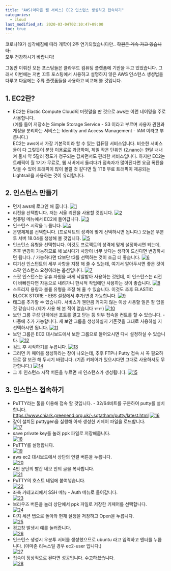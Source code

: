 ```yaml
---
title: "AWS(아마존 웹 서비스) EC2 인스턴스 생성하고 접속하기"
categories: 
  - cloud
last_modified_at: 2020-03-04T02:10:47+09:00
toc: true
---
```

코로나19가 심각해짐에 따라 개학이 2주 연기되었습니다만.. ~~학원은 계속 가고 있습니다.~~  
모두 건강하시기 바랍니다!

그동안 이뤄진 모든 포스팅들은 클라우드 컴퓨팅 플랫폼에 기반을 두고 있었습니다. 그래서 이번에는 저번 끄투 포스팅에서 사용하고 설명하지 않은 AWS 인스턴스 생성법을 다루고 다음에는 주류 플랫폼들을 사용하고 비교해 볼 것입니다.

## 1. EC2란?
 * EC2는 Elastic Compute Cloud의 머릿말을 딴 것으로 aws는 이런 네이밍을 주로 사용합니다.  
(예를 들어 저장소는 Simple Storage Service - S3 이라고 부르며 사용자 권한과 계정을 분리하는 서비스는 Identity and Access Management - IAM 이라고 부릅니다.)  
EC2는 aws에서 가장 기본적이라 할 수 있는 컴퓨팅 서비스입니다. 비슷한 서비스들이 다 그렇듯이 분당 이용료로 과금하며, 제일 작은 단위인 t2.nano는 한달 내내 켜 둘시 약 5달러 정도가 청구되는 값싸면서도 편리한 서비스입니다. 하지만 EC2는 트래픽이 월 1기가 무료로, 웹 서버에서 돌리다가 접속자가 많아진다면 요금 폭탄을 맞을 수 있어 트래픽이 많이 몰릴 것 같다면 월 1TB 무료 트래픽이 제공되는 Lightsail을 사용하는 것이 유리합니다.

## 2. 인스턴스 만들기
 * 먼저 aws에 로그인 해 줍니다.
[![1](https://user-images.githubusercontent.com/30541362/75791525-0bb10800-5db0-11ea-819b-611336c82989.png)](https://user-images.githubusercontent.com/30541362/75791525-0bb10800-5db0-11ea-819b-611336c82989.png)
 * 리전을 선택합니다. 저는 서울 리전을 사용할 것입니다.
[![2](https://user-images.githubusercontent.com/30541362/75791528-0d7acb80-5db0-11ea-8e88-83e13041676f.png)](https://user-images.githubusercontent.com/30541362/75791528-0d7acb80-5db0-11ea-8e88-83e13041676f.png)
 * 컴퓨팅 메뉴에서 EC2에 들어갑니다.
[![3](https://user-images.githubusercontent.com/30541362/75791530-0d7acb80-5db0-11ea-9af0-25cd041664bb.png)](https://user-images.githubusercontent.com/30541362/75791530-0d7acb80-5db0-11ea-9af0-25cd041664bb.png)
 * 인스턴스 시작을 누릅니다.
[![4](https://user-images.githubusercontent.com/30541362/75791532-0e136200-5db0-11ea-95ad-5a4926890049.png)](https://user-images.githubusercontent.com/30541362/75791532-0e136200-5db0-11ea-95ad-5a4926890049.png)
 * 운영체제를 선택합니다. (프로젝트의 성격에 맞게 선택하시면 됩니다.) 오늘은 우분투 서버 18.04를 생성해 볼 것입니다.
[![5](https://user-images.githubusercontent.com/30541362/75791536-0e136200-5db0-11ea-86ff-209bcadc3726.png)](https://user-images.githubusercontent.com/30541362/75791536-0e136200-5db0-11ea-86ff-209bcadc3726.png)
 * 인스턴스 유형을 선택합니다. 이것도 프로젝트의 성격에 맞게 설정하시면 되는데, 추후 변경이 가능하므로 해 보시다가 사양이 너무 낮다는 생각이 드신다면 변경하시면 됩니다. / 가능하다면 t2보단 t3를 선택하는 것이 조금 더 좋습니다.
[![6](https://user-images.githubusercontent.com/30541362/75791539-0eabf880-5db0-11ea-8610-0ce0b5b34e7d.png)](https://user-images.githubusercontent.com/30541362/75791539-0eabf880-5db0-11ea-8610-0ce0b5b34e7d.png)
 * 여기선 인스턴트의 세부 사항을 지정 해 줄 수 있는데, 여기서 알아두시면 좋은 것이 스팟 인스턴스 요청이라는 옵션입니다.
[![7](https://user-images.githubusercontent.com/30541362/75791541-0f448f00-5db0-11ea-9c63-c03339fd3e16.png)](https://user-images.githubusercontent.com/30541362/75791541-0f448f00-5db0-11ea-9c63-c03339fd3e16.png)
 * 스팟 인스턴스는 유휴 자원을 싸게 낙찰받아 사용하는 것인데, 이 인스턴스는 리전이 바빠진다면 자동으로 내려가니 한시적 작업에만 사용하는 것이 좋습니다.
[![8](https://user-images.githubusercontent.com/30541362/75791543-0fdd2580-5db0-11ea-9f24-d17e253e9830.png)](https://user-images.githubusercontent.com/30541362/75791543-0fdd2580-5db0-11ea-9f24-d17e253e9830.png)
 * 스토리지 용량과 볼륨 유형을 조정 해 줄 수 있습니다. 이것도 추후 ELASTIC BLOCK STORE - EBS 설정에서 추가/변경 가능합니다.
[![9](https://user-images.githubusercontent.com/30541362/75791545-0fdd2580-5db0-11ea-9944-0af2db5e577d.png)](https://user-images.githubusercontent.com/30541362/75791545-0fdd2580-5db0-11ea-9944-0af2db5e577d.png)
 * 태그를 추가할 수 있습니다. 서비스가 웬만큼 커지지 않는 이상 사용할 일은 잘 없을 것 같습니다.(제가 사용 해 본 적이 없습니다 ㅠㅠ)
[![10](https://user-images.githubusercontent.com/30541362/75791547-1075bc00-5db0-11ea-9b71-a015f5cbb71b.png)](https://user-images.githubusercontent.com/30541362/75791547-1075bc00-5db0-11ea-9b71-a015f5cbb71b.png)
 * 보안 그룹 구성 단계에선 포트를 열고 닫는 등 외부 접속을 컨트롤 할 수 있습니다. - 나중에 추가 가능합니다. 새 보안 그룹을 생성하실지 기존것을 그대로 사용하실 지 선택하시면 됩니다.
[![11](https://user-images.githubusercontent.com/30541362/75791550-110e5280-5db0-11ea-8e4f-c5bbef34c229.png)](https://user-images.githubusercontent.com/30541362/75791550-110e5280-5db0-11ea-8e4f-c5bbef34c229.png)
 * 보안 그룹은 EC2 대시보드에서 보안 그룹으로 들어오시면 다시 설정하실 수 있습니다.
[![12](https://user-images.githubusercontent.com/30541362/75791551-110e5280-5db0-11ea-8273-c69f109ca424.png)](https://user-images.githubusercontent.com/30541362/75791551-110e5280-5db0-11ea-8273-c69f109ca424.png)
 * 검토 후 시작하기를 누릅니다.
[![13](https://user-images.githubusercontent.com/30541362/75791554-11a6e900-5db0-11ea-980a-80d07c28b862.png)](https://user-images.githubusercontent.com/30541362/75791554-11a6e900-5db0-11ea-980a-80d07c28b862.png)
 * 그러면 키 페어를 생성하라는 창이 나오는데, 추후 FTP나 Putty 접속 시 꼭 필요하므로 잘 보관 해 두시기 바랍니다. (기존 키페어가 있으시다면 그대로 사용하셔도 무관합니다.)
[![14](https://user-images.githubusercontent.com/30541362/75791556-123f7f80-5db0-11ea-90f8-712ff769cebf.png)](https://user-images.githubusercontent.com/30541362/75791556-123f7f80-5db0-11ea-90f8-712ff769cebf.png)
 * 그 후 인스턴스 시작 버튼을 누르면 새 인스턴스가 생성됩니다.
[![15](https://user-images.githubusercontent.com/30541362/75791557-123f7f80-5db0-11ea-9a7a-145e8efc6415.png)](https://user-images.githubusercontent.com/30541362/75791557-123f7f80-5db0-11ea-9a7a-145e8efc6415.png)
## 3. 인스턴스 접속하기
 * PuTTY라는 툴을 이용해 접속 할 것입니다. - 32/64비트를 구분하여 putty를 설치합니다.  
https://www.chiark.greenend.org.uk/~sgtatham/putty/latest.html
[![16](https://user-images.githubusercontent.com/30541362/75791558-12d81600-5db0-11ea-9765-c218355270a9.png)](https://user-images.githubusercontent.com/30541362/75791558-12d81600-5db0-11ea-9765-c218355270a9.png)
 * 같이 설치된 puttygen을 실행해 아까 생성한 키페어 파일을 로드합니다.  
[![17](https://user-images.githubusercontent.com/30541362/75791560-12d81600-5db0-11ea-89d5-e95d12ed3f51.png)](https://user-images.githubusercontent.com/30541362/75791560-12d81600-5db0-11ea-89d5-e95d12ed3f51.png)
 * save private key를 눌러 ppk 파일로 저장해줍니다.  
[![18](https://user-images.githubusercontent.com/30541362/75791561-1370ac80-5db0-11ea-8143-46787d39b3ce.png)](https://user-images.githubusercontent.com/30541362/75791561-1370ac80-5db0-11ea-8143-46787d39b3ce.png)
 * PuTTY를 실행합니다.  
[![19](https://user-images.githubusercontent.com/30541362/75791562-14094300-5db0-11ea-91f2-af4b1bbac228.png)](https://user-images.githubusercontent.com/30541362/75791562-14094300-5db0-11ea-91f2-af4b1bbac228.png)
 * aws ec2 대시보드에서 상단의 연결 버튼을 누릅니다.  
[![20](https://user-images.githubusercontent.com/30541362/75791563-14a1d980-5db0-11ea-9440-1ab3474ca2f3.png)](https://user-images.githubusercontent.com/30541362/75791563-14a1d980-5db0-11ea-9440-1ab3474ca2f3.png)
 * 4번 문단의 빨간 네모 안의 글을 복사합니다.  
[![21](https://user-images.githubusercontent.com/30541362/75791565-14a1d980-5db0-11ea-8bd7-dd2cc201a55a.png)](https://user-images.githubusercontent.com/30541362/75791565-14a1d980-5db0-11ea-8bd7-dd2cc201a55a.png)
 * PuTTY의 호스트 네임에 붙여넣습니다.  
[![22](https://user-images.githubusercontent.com/30541362/75791567-153a7000-5db0-11ea-85d9-2315c3d8cfb1.png)](https://user-images.githubusercontent.com/30541362/75791567-153a7000-5db0-11ea-85d9-2315c3d8cfb1.png)
 * 좌측 카테고리에서 SSH 메뉴 - Auth 메뉴로 들어갑니다.  
[![23](https://user-images.githubusercontent.com/30541362/75791568-153a7000-5db0-11ea-9324-f674aafb344f.png)](https://user-images.githubusercontent.com/30541362/75791568-153a7000-5db0-11ea-9324-f674aafb344f.png)
 * 브라우즈 버튼을 눌러 상단에서 ppk 파일로 저장한 키페어를 선택합니다.  
[![24](https://user-images.githubusercontent.com/30541362/75791570-15d30680-5db0-11ea-934d-95a0ed2ce537.png)](https://user-images.githubusercontent.com/30541362/75791570-15d30680-5db0-11ea-934d-95a0ed2ce537.png)
 * 다지 세션 탭으로 돌아와 현재 설정을 저장하고 Open을 누릅니다.  
[![25](https://user-images.githubusercontent.com/30541362/75791571-166b9d00-5db0-11ea-8421-a6edaba659b3.png)](https://user-images.githubusercontent.com/30541362/75791571-166b9d00-5db0-11ea-8421-a6edaba659b3.png)
 * 경고창 발생시 예를 눌러줍니다.  
[![26](https://user-images.githubusercontent.com/30541362/75791573-166b9d00-5db0-11ea-9942-d45ad230d34a.png)](https://user-images.githubusercontent.com/30541362/75791573-166b9d00-5db0-11ea-9942-d45ad230d34a.png)
 * 인스턴스 생성시 우분투 서버를 생성했으므로 ubuntu 라고 입력하고 엔터를 누릅니다. (아마존 리눅스일 경우 ec2-user 입니다.)  
[![27](https://user-images.githubusercontent.com/30541362/75791575-17043380-5db0-11ea-9e36-aae84ed913d3.png)](https://user-images.githubusercontent.com/30541362/75791575-17043380-5db0-11ea-9e36-aae84ed913d3.png)
 * 접속이 정상적으로 된다면 성공입니다. 수고하셨습니다.  
[![28](https://user-images.githubusercontent.com/30541362/75791577-179cca00-5db0-11ea-8d46-26d4327524b6.png)](https://user-images.githubusercontent.com/30541362/75791577-179cca00-5db0-11ea-8d46-26d4327524b6.png)
